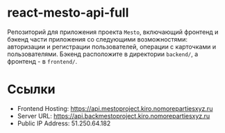 # react-mesto-api-full
Репозиторий для приложения проекта `Mesto`, включающий фронтенд и бэкенд части приложения со следующими возможностями: авторизации и регистрации пользователей, операции с карточками и пользователями. Бэкенд расположите в директории `backend/`, а фронтенд - в `frontend/`. 
  
# Ссылки
  * Frontend Hosting: https://api.mestoproject.kiro.nomorepartiesxyz.ru
  * Server URL: https://api.backmestoproject.kiro.nomorepartiesxyz.ru
  * Public IP Address: 51.250.64.182
